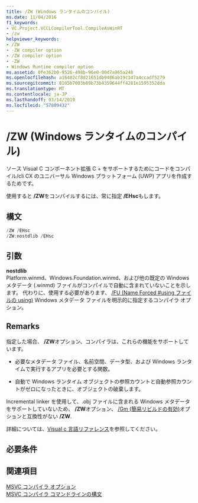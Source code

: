 ```yaml
---
title: /ZW (Windows ランタイムのコンパイル)
ms.date: 11/04/2016
f1_keywords:
- VC.Project.VCCLCompilerTool.CompileAsWinRT
- /zw
helpviewer_keywords:
- /ZW
- -ZW compiler option
- /ZW compiler option
- -ZW
- Windows Runtime compiler option
ms.assetid: 0fe362b0-9526-498b-96e0-00d7a965a248
ms.openlocfilehash: a16482cf8d21651db9486ab19c347a4ccadf5279
ms.sourcegitcommit: 8105b7003b89b73b4359644ff4281e1595352dda
ms.translationtype: MT
ms.contentlocale: ja-JP
ms.lasthandoff: 03/14/2019
ms.locfileid: "57809432"
---
```

# <a name="zw-windows-runtime-compilation"></a>/ZW (Windows ランタイムのコンパイル)

ソース Visual C コンポーネント拡張 C + をサポートするためにコードをコンパイル/cli CX のユニバーサル Windows プラットフォーム (UWP) アプリを作成するためです。

使用すると **/ZW**をコンパイルするには、常に指定 **/EHsc**もします。

## <a name="syntax"></a>構文

```cpp
/ZW /EHsc
/ZW:nostdlib /EHsc
```

## <a name="arguments"></a>引数

**nostdlib**<br/>
Platform.winmd、Windows.Foundation.winmd、および他の既定の Windows メタデータ (.winmd) ファイルがコンパイルで自動に含まれていないことを示します。 代わりに、使用する必要があります、 [/FU (Name Forced #using ファイルの using)](fu-name-forced-hash-using-file.md) Windows メタデータ ファイルを明示的に指定するコンパイラ オプション。

## <a name="remarks"></a>Remarks

指定した場合、 **/ZW**オプション、コンパイラは、これらの機能をサポートしています。

- 必要なメタデータ ファイル、名前空間、データ型、および Windows ランタイムで実行するアプリを必要とする関数。

- 自動で Windows ランタイム オブジェクトの参照カウントと自動参照カウントがゼロになったときに、オブジェクトの破棄します。

Incremental linker を使用して、.obj ファイルに含まれる Windows メタデータをサポートしていないため、 **/ZW**オプション、 [/Gm (簡易リビルドの有効)](gm-enable-minimal-rebuild.md)オプションと互換性がない **/ZW**.

詳細については、[Visual c 言語リファレンス](../../cppcx/visual-c-language-reference-c-cx.md)を参照してください。

## <a name="requirements"></a>必要条件

## <a name="see-also"></a>関連項目

[MSVC コンパイラ オプション](compiler-options.md)<br/>
[MSVC コンパイラ コマンドラインの構文](compiler-command-line-syntax.md)
